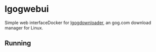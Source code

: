 lgogwebui
=========

Simple web interfaceDocker for [lgogdownloader](https://github.com/Sude-/lgogdownloader), an gog.com download manager for Linux.

Running
-------

